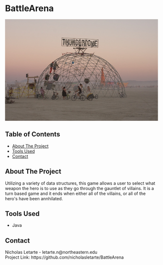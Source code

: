 # BattleArena
![Thunderdome_Image](Images/thunderDome.jpeg)

## Table of Contents
- [About The Project](#about-the-project)
- [Tools Used](#tools-used)
- [Contact](#Contact)

## About The Project
Utilizing a variety of data structures, this game allows a user to select what weapon the hero is to use as they go through the gauntlet of villains. It is a turn based game and it ends when either all of the villains, or all of the hero's have been annhilated.

## Tools Used
- Java

## Contact
<p>Nicholas Letarte - letarte.n@northeastern.edu
<br>Project Link: https://github.com/nicholasletarte/BattleArena </p>
